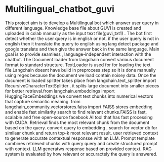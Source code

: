 # Multilingual_chatbot_guvi
   This project aim is to develop a Multilingual bot which answer user query in different language. Knowledge base file about GUVI is created and uploaded in colab manually as the input text file(guvi_txt1) . The bot first detect whether the user query is in english or not. if the user query is not in english then it translate the query to english using lang detect package and google translate and then give the answer back in the same language. Main goal is to provide seamless , language-independent interaction with the chatbot. The Document loader from langchain convert various document format to standard structure. TextLoader is used for for loading the text file.Langchain doesnt have build in preprocess step so it is done manually using regex because the document we load contain noisey data. Once the document is loaded splitter takes place from langchain.text_splitter import RecursiveCharacterTextSplitter . it splits large document into smaller pieces for better retrieval.from langchain.embeddings import HuggingFaceEmbeddings we convert text chunks into numerical vectors that capture semantic meaning. from langchain_community.vectorstores.faiss import FAISS stores embedding and enable fast similarity search to find relevant chunks.FAISS is fast, scalable and free open-source facebook AI tool that has fast processing with CUDA. Retrieval finds the most relevant chunk from the document based on the query. convert query to embedding , search for vector db for similaar chunk and return top-k most relevant result. user retrieved context to generate accurate contextual responsse with an LLM. Prompt template combines retrieved chunks with query query and create structured prompt with context. LLM generatws response based on provided context. RAG system is evaluated by how relevant or accuractely the query is answered.
